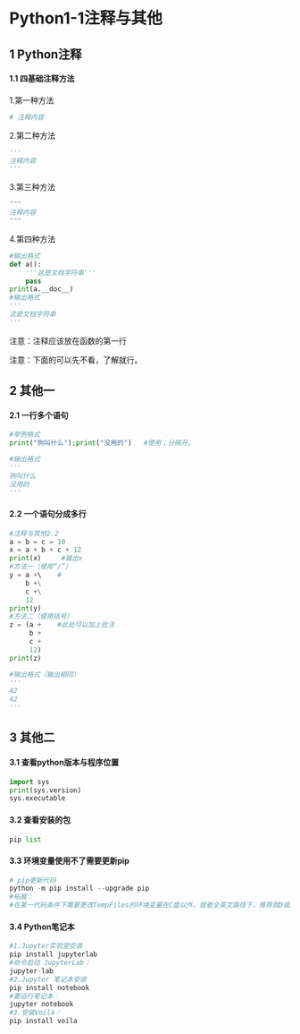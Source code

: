 # Python1-1注释与其他

## 1 Python注释

#### 1.1 四基础注释方法

1.第一种方法

```python
# 注释内容
```

2.第二种方法

```python
'''
注释内容
'''
```

3.第三种方法

```python
"""
注释内容
"""
```

4.第四种方法

```python
#输出格式
def a():
    '''这是文档字符串'''
    pass
print(a.__doc__)
#输出格式
'''
这是文档字符串
'''
```

注意：注释应该放在函数的第一行 



注意：下面的可以先不看，了解就行。

## 2 其他一

#### 2.1 一行多个语句

```python
#举例格式
print("狗叫什么");print("没用的")   #使用；分隔开。

#输出格式
'''
狗叫什么
没用的
'''
```

#### 2.2 一个语句分成多行

```python
#注释与其他2.2
a = b = c = 10
x = a + b + c + 12
print(x)     #输出x
#方法一（使用“/”）
y = a +\    #
    b +\
    c +\
    12
print(y)
#方法二（使用括号）
z = (a +    #此处可以加上批注
     b +
     c +
     12)
print(z)

#输出格式（输出相同）
'''
42
42
'''
```

## 3 其他二

#### 3.1 查看python版本与程序位置

```python
import sys
print(sys.version)
sys.executable
```

#### 3.2 查看安装的包

```python
pip list
```



#### 3.3 环境变量使用不了需要更新pip

```python
# pip更新代码
python -m pip install --upgrade pip
#拓展：
#在某一代码条件下需要更改TempFiles的环境变量在C盘以外，或者全英文路径下，推荐就D或其他盘的主目录创建TempFiles文件夹即可。
```

#### 3.4 Python笔记本

```python
#1.Jupyter实验室安装
pip install jupyterlab
#命令启动 JupyterLab：
jupyter-lab
#2.Jupyter 笔记本安装
pip install notebook
#要运行笔记本：
jupyter notebook
#3.安装Voilà：
pip install voila
```
